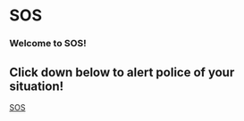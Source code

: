 # SOS
  <body>
  <h3>Welcome to SOS!</h3>
  <h2>Click down below to alert police of your situation!</h2>
<p><a href="https://sosdeveloper3.github.io/">SOS</a></p>
    
</body>
</html>
               
